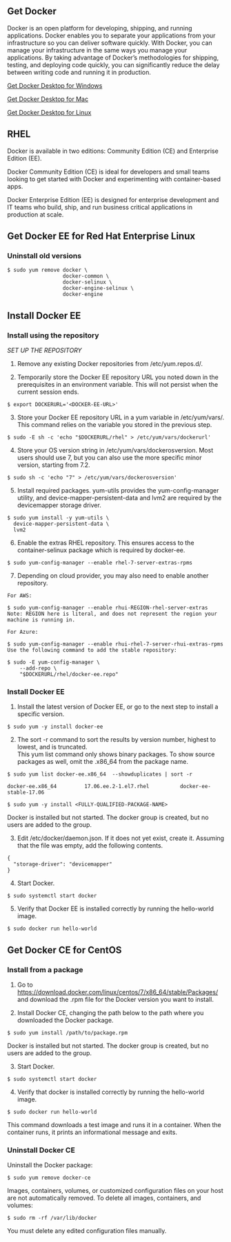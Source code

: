 ## Get Docker

Docker is an open platform for developing, shipping, and running applications. Docker enables you to separate your applications from your infrastructure so you can deliver software quickly. With Docker, you can manage your infrastructure in the same ways you manage your applications. By taking advantage of Docker’s methodologies for shipping, testing, and deploying code quickly, you can significantly reduce the delay between writing code and running it in production.

[Get Docker Desktop for Windows](https://docs.docker.com/docker-for-windows/install/)

[Get Docker Desktop for Mac](https://docs.docker.com/docker-for-mac/install/)

[Get Docker Desktop for Linux](https://docs.docker.com/engine/install/)

## RHEL

Docker is available in two editions: Community Edition (CE) and Enterprise Edition (EE).

Docker Community Edition (CE) is ideal for developers and small teams looking to get started with Docker and experimenting with container-based apps.

Docker Enterprise Edition (EE) is designed for enterprise development and IT teams who build, ship, and run business critical applications in production at scale.

## Get Docker EE for Red Hat Enterprise Linux

### Uninstall old versions
```
$ sudo yum remove docker \
                  docker-common \
                  docker-selinux \
                  docker-engine-selinux \
                  docker-engine
```

## Install Docker EE

### Install using the repository

*SET UP THE REPOSITORY*

1. Remove any existing Docker repositories from /etc/yum.repos.d/.

2. Temporarily store the Docker EE repository URL you noted down in the prerequisites in an environment variable. This will not persist when the current session ends.
```
$ export DOCKERURL='<DOCKER-EE-URL>'
```

3. Store your Docker EE repository URL in a yum variable in /etc/yum/vars/. This command relies on the variable you stored in the previous step.
```
$ sudo -E sh -c 'echo "$DOCKERURL/rhel" > /etc/yum/vars/dockerurl'
```

4. Store your OS version string in /etc/yum/vars/dockerosversion. Most users should use 7, but you can also use the more specific minor version, starting from 7.2.
```
$ sudo sh -c 'echo "7" > /etc/yum/vars/dockerosversion'
```

5. Install required packages. yum-utils provides the yum-config-manager utility, and device-mapper-persistent-data and lvm2 are required by the devicemapper storage driver.
```
$ sudo yum install -y yum-utils \
  device-mapper-persistent-data \
  lvm2
```

6. Enable the extras RHEL repository. This ensures access to the container-selinux package which is required by docker-ee.
```
$ sudo yum-config-manager --enable rhel-7-server-extras-rpms
```

7. Depending on cloud provider, you may also need to enable another repository.
```
For AWS:

$ sudo yum-config-manager --enable rhui-REGION-rhel-server-extras
Note: REGION here is literal, and does not represent the region your machine is running in.

For Azure:

$ sudo yum-config-manager --enable rhui-rhel-7-server-rhui-extras-rpms
Use the following command to add the stable repository:

$ sudo -E yum-config-manager \
    --add-repo \
    "$DOCKERURL/rhel/docker-ee.repo"
```

### Install Docker EE

1. Install the latest version of Docker EE, or go to the next step to install a specific version.
```
$ sudo yum -y install docker-ee
```

2. The sort -r command to sort the results by version number, highest to lowest, and is truncated.<br />
This yum list command only shows binary packages. To show source packages as well, omit the .x86_64 from the package name.
```
$ sudo yum list docker-ee.x86_64  --showduplicates | sort -r

docker-ee.x86_64         17.06.ee.2-1.el7.rhel          docker-ee-stable-17.06
```

```
$ sudo yum -y install <FULLY-QUALIFIED-PACKAGE-NAME>
```
Docker is installed but not started. The docker group is created, but no users are added to the group.

3. Edit /etc/docker/daemon.json. If it does not yet exist, create it. Assuming that the file was empty, add the following contents.
```
{
  "storage-driver": "devicemapper"
}
```

4. Start Docker.
```
$ sudo systemctl start docker
```

5. Verify that Docker EE is installed correctly by running the hello-world image.
```
$ sudo docker run hello-world
```

## Get Docker CE for CentOS

### Install from a package

1. Go to https://download.docker.com/linux/centos/7/x86_64/stable/Packages/ and download the .rpm file for the Docker version you want to install.

2. Install Docker CE, changing the path below to the path where you downloaded the Docker package.
```
$ sudo yum install /path/to/package.rpm
```
Docker is installed but not started. The docker group is created, but no users are added to the group.

3. Start Docker.
```
$ sudo systemctl start docker
```

4. Verify that docker is installed correctly by running the hello-world image.
```
$ sudo docker run hello-world
```
This command downloads a test image and runs it in a container. When the container runs, it prints an informational message and exits.

### Uninstall Docker CE

Uninstall the Docker package:
```
$ sudo yum remove docker-ce
```

Images, containers, volumes, or customized configuration files on your host are not automatically removed. To delete all images, containers, and volumes:
```
$ sudo rm -rf /var/lib/docker
```
You must delete any edited configuration files manually.
